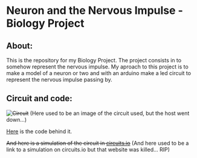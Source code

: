 # Neuron and the Nervous Impulse - Biology Project

## About:
This is the repository for my Biology Project. The project consists in to somehow represent the nervous impulse. My aproach to this project is to make a model of a neuron or two and with an arduino make a led circuit to represent the nervous impulse passing by.

## Circuit and code:
~~![Circuit](https://puu.sh/qVBfU/095140a673.png "Circuit")~~ (Here used to be an image of the circuit used, but the host went down...)

[Here](arduino.c) is the code behind it.

~~And here is a simulation of the circuit in [circuits.io](https://circuits.io/circuits/2638171-biology-project)~~ (And here used to be a link to a simulation on circuits.io but that website was killed... RIP)
